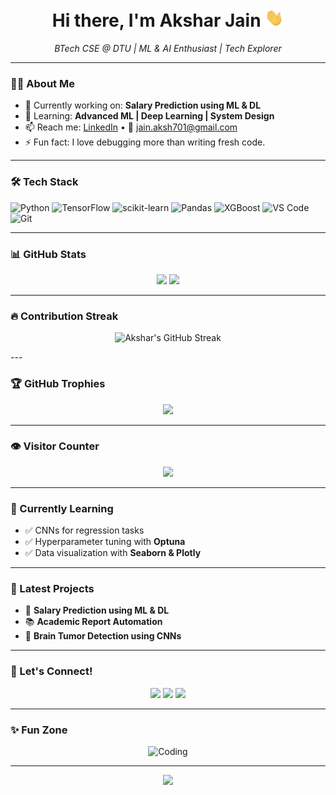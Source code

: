 <!-- GitHub Profile README.md - Akshar Jain -->

<h1 align="center">
  Hi there, I'm Akshar Jain <img src="https://raw.githubusercontent.com/ABSphreak/ABSphreak/master/gifs/Hi.gif" width="30px">
</h1>

<p align="center">
  <em>BTech CSE @ DTU | ML & AI Enthusiast | Tech Explorer</em>
</p>

---

### 🧑‍💻 About Me

- 🔭 Currently working on: **Salary Prediction using ML & DL**
- 🌱 Learning: **Advanced ML | Deep Learning | System Design**
- 📫 Reach me: [LinkedIn](https://www.linkedin.com/in/akshar-jain-dtu/) • 📧 jain.aksh701@gmail.com
- ⚡ Fun fact: I love debugging more than writing fresh code.

---

### 🛠️ Tech Stack

![Python](https://img.shields.io/badge/-Python-333?style=flat&logo=python)
![TensorFlow](https://img.shields.io/badge/-TensorFlow-333?style=flat&logo=tensorflow)
![scikit-learn](https://img.shields.io/badge/-Scikit--Learn-333?style=flat&logo=scikit-learn)
![Pandas](https://img.shields.io/badge/-Pandas-333?style=flat&logo=pandas)
![XGBoost](https://img.shields.io/badge/-XGBoost-333?style=flat&logo=xgboost)
![VS Code](https://img.shields.io/badge/-VS%20Code-333?style=flat&logo=visual-studio-code)
![Git](https://img.shields.io/badge/-Git-333?style=flat&logo=git)

---

### 📊 GitHub Stats

<p align="center">
  <img src="https://github-readme-stats.vercel.app/api?username=Akshar701&show_icons=true&theme=tokyonight" width="45%" />
  <img src="https://github-readme-stats.vercel.app/api/top-langs/?username=Akshar701&layout=compact&theme=tokyonight" width="45%" />
</p>

---

### 🔥 Contribution Streak

<p align="center">
  <img src="https://streak-stats.demolab.com/?user=Akshar701&theme=tokyonight" alt="Akshar's GitHub Streak" />
</p>
---

### 🏆 GitHub Trophies

<p align="center">
  <img src="https://github-profile-trophy.vercel.app/?username=Akshar701&theme=onedark&row=1&margin-w=15" />
</p>

---

### 👁️ Visitor Counter

<p align="center">
  <img src="https://komarev.com/ghpvc/?username=Akshar701&style=flat-square&color=blue" />
</p>

---

### 🧠 Currently Learning

- ✅ CNNs for regression tasks  
- ✅ Hyperparameter tuning with **Optuna**  
- ✅ Data visualization with **Seaborn & Plotly**

---

### 📝 Latest Projects

- 💼 **Salary Prediction using ML & DL**
- 📚 **Academic Report Automation**
- 🧠 **Brain Tumor Detection using CNNs**

---

### 🌟 Let's Connect!

<p align="center">
  <a href="https://www.linkedin.com/in/akshar-jain-dtu/"><img src="https://img.shields.io/badge/-LinkedIn-0A66C2?style=flat&logo=linkedin&logoColor=white"></a>
  <a href="mailto:jain.aksh701@gmail.com"><img src="https://img.shields.io/badge/-Email-D14836?style=flat&logo=gmail&logoColor=white"></a>
  <a href="https://github.com/Akshar701"><img src="https://img.shields.io/badge/-GitHub-333?style=flat&logo=github&logoColor=white"></a>
</p>

---

### ✨ Fun Zone

<p align="center">
  <img src="https://media.giphy.com/media/qgQUggAC3Pfv687qPC/giphy.gif" width="250" alt="Coding" />
</p>

---

<p align="center">
  <img src="https://readme-typing-svg.herokuapp.com?font=Fira+Code&size=22&pause=1000&color=F78C6C&center=true&width=435&lines=Thanks+for+visiting!;Happy+coding+👨‍💻;Connect+and+collab+anytime!" />
</p>
